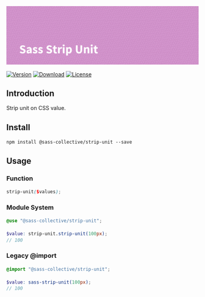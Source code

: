![Sass Rem](.repo/banner.png)

[![Version](https://flat.badgen.net/npm/v/@sass-collective/strip-unit)](https://www.npmjs.com/package/@sass-collective/strip-unit)
[![Download](https://flat.badgen.net/npm/dt/@sass-collective/strip-unit)](https://www.npmjs.com/package/@sass-collective/strip-unit)
[![License](https://flat.badgen.net/npm/license/@sass-collective/strip-unit)](https://www.npmjs.com/package/@sass-collective/strip-unit)

## Introduction

Strip unit on CSS value.

## Install

    npm install @sass-collective/strip-unit --save

## Usage

### Function

```scss
strip-unit($values);
```

### Module System

```scss
@use "@sass-collective/strip-unit";

$value: strip-unit.strip-unit(100px);
// 100
```

### Legacy @import

```scss
@import "@sass-collective/strip-unit";

$value: sass-strip-unit(100px);
// 100
```
